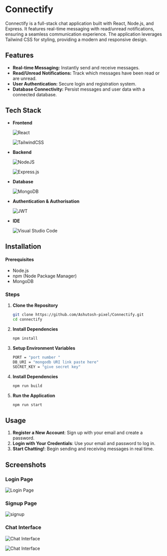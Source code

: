 
# Connectify

Connectify is a full-stack chat application built with React, Node.js, and Express. It features real-time messaging with read/unread notifications, ensuring a seamless communication experience. The application leverages Tailwind CSS for styling, providing a modern and responsive design.
## Features

- **Real-time Messaging:** Instantly send and receive messages.
- **Read/Unread Notifications:** Track which messages have been read or are unread.
- **User Authentication:** Secure login and registration system.
- **Database Connectivity:** Persist messages and user data with a connected database.
## Tech Stack

- **Frontend**
  
   ![React](https://img.shields.io/badge/react-%2320232a.svg?style=for-the-badge&logo=react&logoColor=%2361DAFB)
  
   ![TailwindCSS](https://img.shields.io/badge/tailwindcss-%2338B2AC.svg?style=for-the-badge&logo=tailwind-css&logoColor=white)

- **Backend**
  
   ![NodeJS](https://img.shields.io/badge/node.js-6DA55F?style=for-the-badge&logo=node.js&logoColor=white)
  
   ![Express.js](https://img.shields.io/badge/express.js-%23404d59.svg?style=for-the-badge&logo=express&logoColor=%2361DAFB)

- **Database**
   
   ![MongoDB](https://img.shields.io/badge/MongoDB-%234ea94b.svg?style=for-the-badge&logo=mongodb&logoColor=white)

- **Authentication & Authorisation**
  
  ![JWT](https://img.shields.io/badge/JWT-black?style=for-the-badge&logo=JSON%20web%20tokens)

- **IDE**
  
  ![Visual Studio Code](https://img.shields.io/badge/Visual%20Studio%20Code-0078d7.svg?style=for-the-badge&logo=visual-studio-code&logoColor=white)

## Installation

 
#### Prerequisites

- Node.js
- npm (Node Package Manager)
- MongoDB

### Steps

1. **Clone the Repository**

   ```bash
   git clone https://github.com/Ashutosh-pixel/Connectify.git
   cd connectify

2. **Install Dependencies**

   ```bash
   npm install

3. **Setup Environment Variables**

   ```bash
   PORT = "port number "
   DB_URI = "mongodb URI link paste here"
   SECRET_KEY = "give secret key"

4. **Install Dependencies**

   ```bash
   npm run build

5. **Run the Application**

    ```bash
   npm run start
## Usage

1. **Register a New Account**: Sign up with your email and create a password.
2. **Login with Your Credentials**: Use your email and password to log in.
3. **Start Chatting!**: Begin sending and receiving messages in real time.

## Screenshots

### Login Page

![Login Page](https://raw.githubusercontent.com/Ashutosh-pixel/Connectify/main/screenshots/login.png)

### Signup Page

![signup](https://raw.githubusercontent.com/Ashutosh-pixel/Connectify/main/screenshots/signup.png)

### Chat Interface

![Chat Interface](https://raw.githubusercontent.com/Ashutosh-pixel/Connectify/main/screenshots/interface.png)

![Chat Interface](https://raw.githubusercontent.com/Ashutosh-pixel/Connectify/main/screenshots/notification.png)
